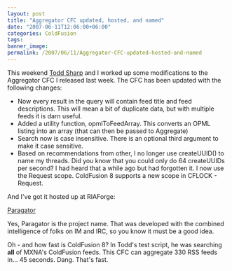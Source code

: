 ```yaml
---
layout: post
title: "Aggregator CFC updated, hosted, and named"
date: "2007-06-11T12:06:00+06:00"
categories: ColdFusion 
tags: 
banner_image: 
permalink: /2007/06/11/Aggregator-CFC-updated-hosted-and-named
---
```


This weekend <a href="http://cfsilence.com/blog/client">Todd Sharp</a> and I worked up some modifications to the Aggregator CFC I released last week. The CFC has been updated with the following changes:

<ul>
<li>Now every result in the query will contain feed title and feed descriptions. This will mean a bit of duplicate data, but with multiple feeds it is darn useful.
<li>Added a utility function, opmlToFeedArray. This converts an OPML listing into an array (that can then be passed to Aggregate)
<li>Search now is case insensitive. There is an optional third argument to make it case sensitive. 
<li>Based on recommendations from other, I no longer use createUUID() to name my threads. Did you know that you could only do 64 createUUIDs per second? I had heard that a while ago but had forgotten it. I now use the Request scope. ColdFusion 8 supports a new scope in CFLOCK - Request.
</ul>

And I've got it hosted up at RIAForge:

<a href="http://paragator.riaforge.org">Paragator</a>

Yes, Paragator is the project name. That was developed with the combined intelligence of folks on IM and IRC, so you know it must be a good idea.

Oh - and how fast is ColdFusion 8? In Todd's test script, he was searching <b>all</b> of MXNA's ColdFusion feeds. This CFC can aggregate 330 RSS feeds in... 45 seconds. Dang. That's fast.